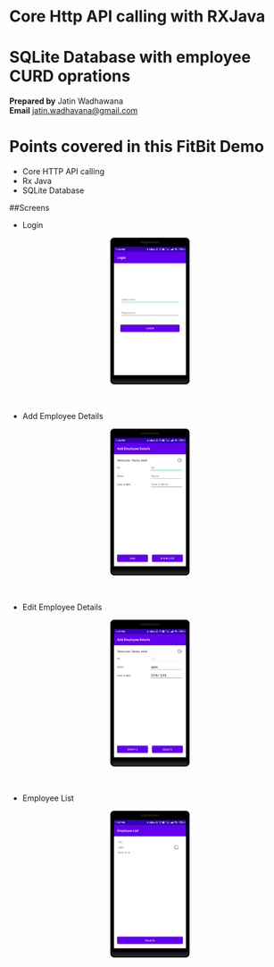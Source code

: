# Core Http API calling with RXJava
# SQLite Database with employee CURD oprations
 
<b>Prepared by</b> Jatin Wadhawana<br>
<b>Email</b> jatin.wadhavana@gmail.com

# Points covered in this FitBit Demo

- Core HTTP API calling<br>
- Rx Java<br>
- SQLite Database<br>

##Screens

- Login
<p align="center">
<img width="142" alt="Login" src="https://github.com/Jatinwadhavana/CoreHttpDemo/blob/master/screens/Login.png">
</p>
<br>

 - Add Employee Details
<p align="center">
<img width="142" alt="Add Employee Details" src="https://github.com/Jatinwadhavana/CoreHttpDemo/blob/master/screens/Add%20Employee.png">
</p>
<br>

 - Edit Employee Details
<p align="center">
<img width="142" alt="Edit Employee Details" src="https://github.com/Jatinwadhavana/CoreHttpDemo/blob/master/screens/Edit%20Employee%20details.png">
</p>
<br>


 - Employee List
<p align="center">
<img width="142" alt="Employee List" src="https://github.com/Jatinwadhavana/CoreHttpDemo/blob/master/screens/Employee%20list.png">
</p>
<br>

